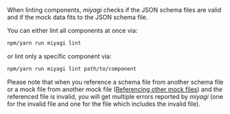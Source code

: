 When linting components, _miyagi_ checks if the JSON schema files are valid and if the mock data fits to the JSON schema file.

You can either lint all components at once via:

```bash
npm/yarn run miyagi lint
```

or lint only a specific component via:

```bash
npm/yarn run miyagi lint path/to/component
```

Please note that when you reference a schema file from another schema file or a mock file from another mock file ([Referencing other mock files](/component-files/mocks/#referencing-other-mock-files)) and the referenced file is invalid, you will get multiple errors reported by _miyagi_ (one for the invalid file and one for the file which includes the invalid file).
